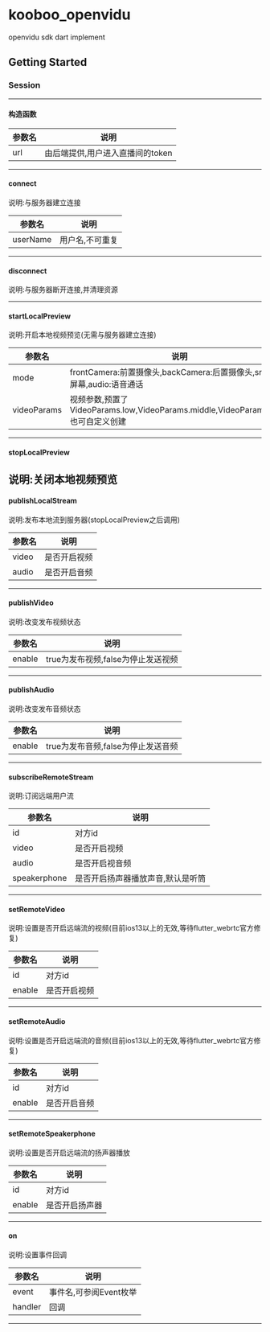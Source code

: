 # kooboo_openvidu

openvidu sdk dart implement

## Getting Started

### Session
-----------
#### 构造函数
|参数名|说明|
|-----|-----|
|url|由后端提供,用户进入直播间的token|

------------
#### connect
说明:与服务器建立连接

|参数名|说明|
|-----|-----|
|userName|用户名,不可重复|

------------
#### disconnect
说明:与服务器断开连接,并清理资源

------------
#### startLocalPreview
说明:开启本地视频预览(无需与服务器建立连接)

|参数名|说明|
|-----|-----|
|mode|frontCamera:前置摄像头,backCamera:后置摄像头,srceen:屏幕,audio:语音通话|
|videoParams|视频参数,预置了VideoParams.low,VideoParams.middle,VideoParams.high,也可自定义创建|

------------
#### stopLocalPreview
说明:关闭本地视频预览
------------

#### publishLocalStream
说明:发布本地流到服务器(stopLocalPreview之后调用)

|参数名|说明|
|-----|-----|
|video|是否开启视频|
|audio|是否开启音频|

------------

#### publishVideo
说明:改变发布视频状态

|参数名|说明|
|-----|-----|
|enable|true为发布视频,false为停止发送视频|

------------

#### publishAudio
说明:改变发布音频状态

|参数名|说明|
|-----|-----|
|enable|true为发布音频,false为停止发送音频|

------------

#### subscribeRemoteStream
说明:订阅远端用户流

|参数名|说明|
|-----|-----|
|id|对方id|
|video|是否开启视频|
|audio|是否开启视音频|
|speakerphone|是否开启扬声器播放声音,默认是听筒|
------------

#### setRemoteVideo
说明:设置是否开启远端流的视频(目前ios13以上的无效,等待flutter_webrtc官方修复)

|参数名|说明|
|-----|-----|
|id|对方id|
|enable|是否开启视频|

------------

#### setRemoteAudio
说明:设置是否开启远端流的音频(目前ios13以上的无效,等待flutter_webrtc官方修复)

|参数名|说明|
|-----|-----|
|id|对方id|
|enable|是否开启音频|

------------

#### setRemoteSpeakerphone
说明:设置是否开启远端流的扬声器播放

|参数名|说明|
|-----|-----|
|id|对方id|
|enable|是否开启扬声器|

------------

#### on
说明:设置事件回调

|参数名|说明|
|-----|-----|
|event|事件名,可参阅Event枚举|
|handler|回调|

------------
